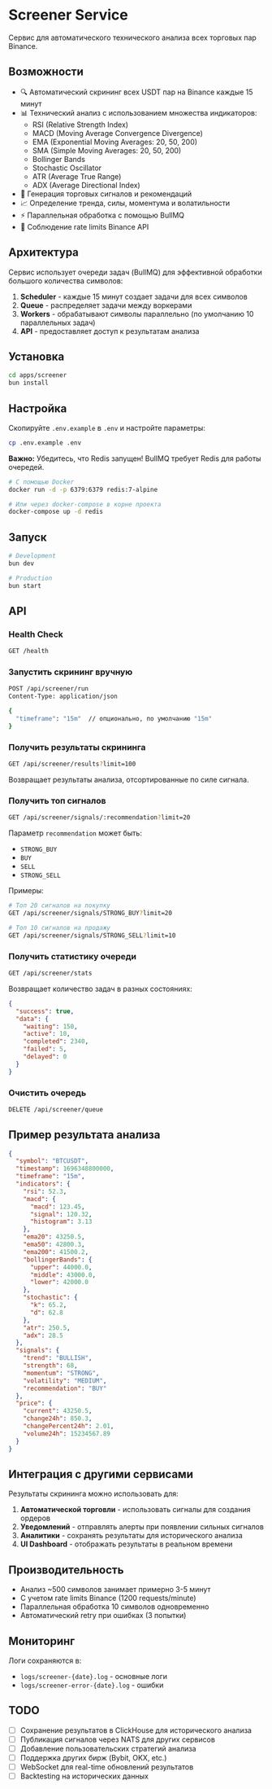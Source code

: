 # Screener Service

Сервис для автоматического технического анализа всех торговых пар Binance.

## Возможности

- 🔍 Автоматический скрининг всех USDT пар на Binance каждые 15 минут
- 📊 Технический анализ с использованием множества индикаторов:
  - RSI (Relative Strength Index)
  - MACD (Moving Average Convergence Divergence)
  - EMA (Exponential Moving Averages: 20, 50, 200)
  - SMA (Simple Moving Averages: 20, 50, 200)
  - Bollinger Bands
  - Stochastic Oscillator
  - ATR (Average True Range)
  - ADX (Average Directional Index)
- 🎯 Генерация торговых сигналов и рекомендаций
- 📈 Определение тренда, силы, моментума и волатильности
- ⚡ Параллельная обработка с помощью BullMQ
- 🔄 Соблюдение rate limits Binance API

## Архитектура

Сервис использует очереди задач (BullMQ) для эффективной обработки большого количества символов:

1. **Scheduler** - каждые 15 минут создает задачи для всех символов
2. **Queue** - распределяет задачи между воркерами
3. **Workers** - обрабатывают символы параллельно (по умолчанию 10 параллельных задач)
4. **API** - предоставляет доступ к результатам анализа

## Установка

```bash
cd apps/screener
bun install
```

## Настройка

Скопируйте `.env.example` в `.env` и настройте параметры:

```bash
cp .env.example .env
```

**Важно:** Убедитесь, что Redis запущен! BullMQ требует Redis для работы очередей.

```bash
# С помощью Docker
docker run -d -p 6379:6379 redis:7-alpine

# Или через docker-compose в корне проекта
docker-compose up -d redis
```

## Запуск

```bash
# Development
bun dev

# Production
bun start
```

## API

### Health Check

```bash
GET /health
```

### Запустить скрининг вручную

```bash
POST /api/screener/run
Content-Type: application/json

{
  "timeframe": "15m"  // опционально, по умолчанию "15m"
}
```

### Получить результаты скрининга

```bash
GET /api/screener/results?limit=100
```

Возвращает результаты анализа, отсортированные по силе сигнала.

### Получить топ сигналов

```bash
GET /api/screener/signals/:recommendation?limit=20
```

Параметр `recommendation` может быть:

- `STRONG_BUY`
- `BUY`
- `SELL`
- `STRONG_SELL`

Примеры:

```bash
# Топ 20 сигналов на покупку
GET /api/screener/signals/STRONG_BUY?limit=20

# Топ 10 сигналов на продажу
GET /api/screener/signals/STRONG_SELL?limit=10
```

### Получить статистику очереди

```bash
GET /api/screener/stats
```

Возвращает количество задач в разных состояниях:

```json
{
  "success": true,
  "data": {
    "waiting": 150,
    "active": 10,
    "completed": 2340,
    "failed": 5,
    "delayed": 0
  }
}
```

### Очистить очередь

```bash
DELETE /api/screener/queue
```

## Пример результата анализа

```json
{
  "symbol": "BTCUSDT",
  "timestamp": 1696348800000,
  "timeframe": "15m",
  "indicators": {
    "rsi": 52.3,
    "macd": {
      "macd": 123.45,
      "signal": 120.32,
      "histogram": 3.13
    },
    "ema20": 43250.5,
    "ema50": 42800.3,
    "ema200": 41500.2,
    "bollingerBands": {
      "upper": 44000.0,
      "middle": 43000.0,
      "lower": 42000.0
    },
    "stochastic": {
      "k": 65.2,
      "d": 62.8
    },
    "atr": 250.5,
    "adx": 28.5
  },
  "signals": {
    "trend": "BULLISH",
    "strength": 68,
    "momentum": "STRONG",
    "volatility": "MEDIUM",
    "recommendation": "BUY"
  },
  "price": {
    "current": 43250.5,
    "change24h": 850.3,
    "changePercent24h": 2.01,
    "volume24h": 15234567.89
  }
}
```

## Интеграция с другими сервисами

Результаты скрининга можно использовать для:

1. **Автоматической торговли** - использовать сигналы для создания ордеров
2. **Уведомлений** - отправлять алерты при появлении сильных сигналов
3. **Аналитики** - сохранять результаты для исторического анализа
4. **UI Dashboard** - отображать результаты в реальном времени

## Производительность

- Анализ ~500 символов занимает примерно 3-5 минут
- С учетом rate limits Binance (1200 requests/minute)
- Параллельная обработка 10 символов одновременно
- Автоматический retry при ошибках (3 попытки)

## Мониторинг

Логи сохраняются в:

- `logs/screener-{date}.log` - основные логи
- `logs/screener-error-{date}.log` - ошибки

## TODO

- [ ] Сохранение результатов в ClickHouse для исторического анализа
- [ ] Публикация сигналов через NATS для других сервисов
- [ ] Добавление пользовательских стратегий анализа
- [ ] Поддержка других бирж (Bybit, OKX, etc.)
- [ ] WebSocket для real-time обновлений результатов
- [ ] Backtesting на исторических данных
